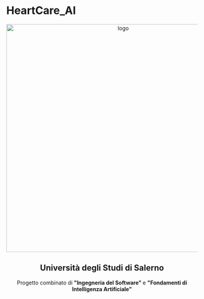 # HeartCare_AI
<div align = "center">
<img src="https://i.imgur.com/Kj1SJZT.png" alt="logo" width="600"/>
<h2>Università degli Studi di Salerno</h2>
Progetto combinato di <strong> "Ingegneria del Software" </strong> e <strong> "Fondamenti di Intelligenza Artificiale" </strong>
</div>
